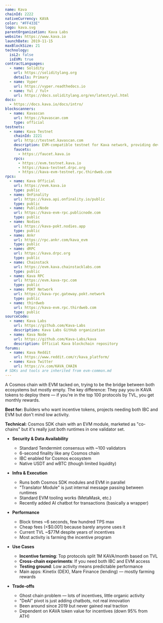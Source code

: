 ```yaml
---
name: Kava
chainId: 2222
nativeCurrency: KAVA
color: "#FF433E"
logo: kava.svg
parentOrganization: Kava Labs
website: https://www.kava.io
launchDate: 2019-11-15
maxBlockSize: 21
technology:
  isL2: false
  isEVM: true
contractLanguages:
  - name: Solidity
    url: https://soliditylang.org
    details: Primary
  - name: Vyper
    url: https://vyper.readthedocs.io
  - name: Yul / Yul+
    url: https://docs.soliditylang.org/en/latest/yul.html
docs:
  - https://docs.kava.io/docs/intro/
blockscanners:
  - name: Kavascan
    url: https://kavascan.com
    type: official
testnets:
  - name: Kava Testnet
    chainId: 2221
    url: http://testnet.kavascan.com
    description: EVM-compatible testnet for Kava network, providing development and testing environment.
    faucets:
      - https://faucet.kava.io
    rpcs:
      - https://evm.testnet.kava.io
      - https://kava-testnet.drpc.org
      - https://kava-evm-testnet.rpc.thirdweb.com
rpcs:
  - name: Kava Official
    url: https://evm.kava.io
    type: public
  - name: OnFinality
    url: https://kava.api.onfinality.io/public
    type: public
  - name: PublicNode
    url: https://kava-evm-rpc.publicnode.com
    type: public
  - name: Nodies
    url: https://kava-pokt.nodies.app
    type: public
  - name: Ankr
    url: https://rpc.ankr.com/kava_evm
    type: public
  - name: dRPC
    url: https://kava.drpc.org
    type: public
  - name: Chainstack
    url: https://evm.kava.chainstacklabs.com
    type: public
  - name: Kava RPC
    url: https://evm.kava-rpc.com
    type: public
  - name: POKT Network
    url: https://kava-rpc.gateway.pokt.network
    type: public
  - name: thirdweb
    url: https://kava-evm.rpc.thirdweb.com
    type: public
sourceCode:
  - name: Kava Labs
    url: https://github.com/Kava-Labs
    description: Kava Labs GitHub organization
  - name: Kava Node
    url: https://github.com/Kava-Labs/kava
    description: Official Kava blockchain repository
forums:
  - name: Kava Reddit
    url: https://www.reddit.com/r/kava_platform/
  - name: Kava Twitter
    url: https://x.com/KAVA_CHAIN
# SDKs and tools are inherited from evm-common.md
---
```


A Cosmos chain with EVM tacked on, trying to be the bridge between both ecosystems but mostly empty. The key difference: They pay you in KAVA tokens to deploy there — if you're in the top 100 protocols by TVL, you get monthly rewards.

**Best for:** Builders who want incentive tokens, projects needing both IBC and EVM but don't mind low activity.

**Technical:** Cosmos SDK chain with an EVM module, marketed as "co-chains" but it's really just both runtimes in one validator set.

- **Security & Data Availability**  
  - Standard Tendermint consensus with ~100 validators
  - 6-second finality like any Cosmos chain
  - IBC enabled for Cosmos ecosystem
  - Native USDT and wBTC (though limited liquidity)

- **Infra & Execution**  
  - Runs both Cosmos SDK modules and EVM in parallel
  - "Translator Module" is just internal message passing between runtimes
  - Standard EVM tooling works (MetaMask, etc.)
  - Recently added AI chatbot for transactions (basically a wrapper)

- **Performance**  
  - Block times ~6 seconds, few hundred TPS max
  - Cheap fees (<$0.001) because barely anyone uses it
  - Current TVL ~$77M despite years of incentives
  - Most activity is farming the incentive program

- **Use Cases**  
  - **Incentive farming**: Top protocols split 1M KAVA/month based on TVL
  - **Cross-chain experiments**: If you need both IBC and EVM access
  - **Testing ground**: Low activity means predictable performance
  - Main apps: Kinetix (DEX), Mare Finance (lending) — mostly farming rewards

- **Trade-offs**  
  - Ghost chain problem — lots of incentives, little organic activity
  - "DeAI" pivot is just adding chatbots, not real innovation
  - Been around since 2019 but never gained real traction
  - Dependent on KAVA token value for incentives (down 95% from ATH)